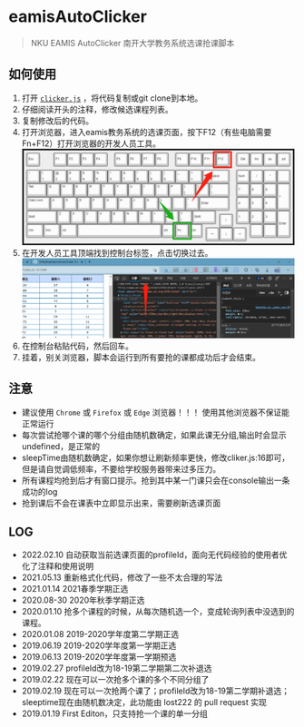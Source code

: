 # eamisAutoClicker

> NKU EAMIS AutoClicker 南开大学教务系统选课抢课脚本

## 如何使用

1. 打开 [`clicker.js`](./blob/master/clicker.js) ，将代码复制或git clone到本地。
2. 仔细阅读开头的注释，修改候选课程列表。
3. 复制修改后的代码。
4. 打开浏览器，进入eamis教务系统的选课页面，按下F12（有些电脑需要Fn+F12）打开浏览器的开发人员工具。
   ![F12在这里](img/keyboard.png)
5. 在开发人员工具顶端找到控制台标签，点击切换过去。
   ![控制台在这里](img/console.png)
6. 在控制台粘贴代码，然后回车。
7. 挂着，别关浏览器，脚本会运行到所有要抢的课都成功后才会结束。

## 注意
- 建议使用 `Chrome` 或 `Firefox` 或 `Edge` 浏览器！！！ 使用其他浏览器不保证能正常运行
- 每次尝试抢哪个课的哪个分组由随机数确定，如果此课无分组,输出时会显示undefined，是正常的
- sleepTime由随机数确定，如果你想让刷新频率更快，修改cliker.js:16即可，但是请自觉调低频率，不要给学校服务器带来过多压力。
- 所有课程均抢到后才有窗口提示。抢到其中某一门课只会在console输出一条成功的log
- 抢到课后不会在课表中立即显示出来，需要刷新选课页面

## LOG
- 2022.02.10 自动获取当前选课页面的profileId，面向无代码经验的使用者优化了注释和使用说明
- 2021.05.13 重新格式化代码，修改了一些不太合理的写法
- 2021.01.14 2021春季学期正选
- 2020.08-30 2020年秋季学期正选
- 2020.01.10 抢多个课程的时候，从每次随机选一个，变成轮询列表中没选到的课程。
- 2020.01.08 2019-2020学年度第二学期正选
- 2019.06.19 2019-2020学年度第一学期正选
- 2019.06.13 2019-2020学年度第一学期预选
- 2019.02.27 profileId改为18-19第二学期第二次补退选
- 2019.02.22 现在可以一次抢多个课的多个不同分组了
- 2019.02.19 现在可以一次抢两个课了；profileId改为18-19第二学期补退选；sleeptime现在由随机数决定，此功能由 lost222 的 pull request 实现
- 2019.01.19 First Editon，只支持抢一个课的单一分组
